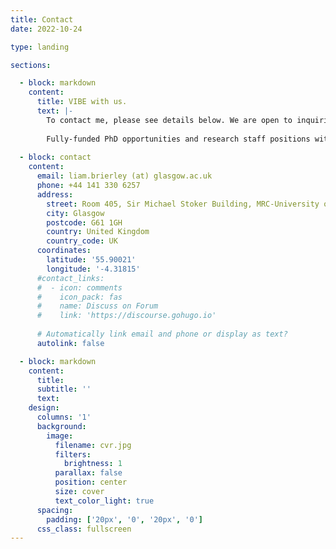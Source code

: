 ```yaml
---
title: Contact
date: 2022-10-24

type: landing

sections:

  - block: markdown
    content:
      title: VIBE with us.
      text: |-
        To contact me, please see details below. We are open to inquiries from researchers seeking potential collaboration and prospective PhD students who have projects in mind and are seeking supervision to apply for funding directly.
        
        Fully-funded PhD opportunities and research staff positions within our group will be advertised on the homepage via the [blog](/blog) and on the university website. For more information on schemes for PhD applications at the CVR, please see [the University's web resources](https://www.gla.ac.uk/research/az/cvr/trainingdevelopment/postgraduateresearchers/).
        
  - block: contact
    content:
      email: liam.brierley (at) glasgow.ac.uk
      phone: +44 141 330 6257
      address:
        street: Room 405, Sir Michael Stoker Building, MRC-University of Glasgow Centre for Virus Research, Garscube Campus, 464 Bearsden Road
        city: Glasgow
        postcode: G61 1GH
        country: United Kingdom
        country_code: UK
      coordinates:
        latitude: '55.90021'
        longitude: '-4.31815'
      #contact_links:
      #  - icon: comments
      #    icon_pack: fas
      #    name: Discuss on Forum
      #    link: 'https://discourse.gohugo.io'
    
      # Automatically link email and phone or display as text?
      autolink: false

  - block: markdown
    content:
      title:
      subtitle: ''
      text:
    design:
      columns: '1'
      background:
        image: 
          filename: cvr.jpg
          filters:
            brightness: 1
          parallax: false
          position: center
          size: cover
          text_color_light: true
      spacing:
        padding: ['20px', '0', '20px', '0']
      css_class: fullscreen
---
```

